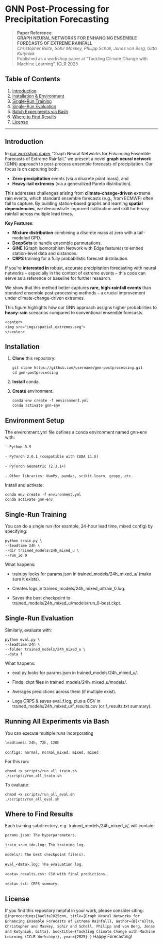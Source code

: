 # GNN Post-Processing for Precipitation Forecasting

> **Paper Reference**:  
> **GRAPH NEURAL NETWORKS FOR ENHANCING ENSEMBLE FORECASTS OF EXTREME RAINFALL**  
> *Christopher Bülte, Sohir Maskey, Philipp Scholl, Jonas von Berg, Gitta Kutyniok*  
> Published as a workshop paper at “Tackling Climate Change with Machine Learning”, ICLR 2025

## Table of Contents

1. [Introduction](#introduction)
2. [Installation & Environment](#installation--environment)
3. [Single-Run Training](#single-run-training)
4. [Single-Run Evaluation](#single-run-evaluation)
5. [Batch Experiments via Bash](#batch-experiments-via-bash)
6. [Where to Find Results](#where-to-find-results)
7. [License](#license)

---

## Introduction

In [our workshop paper](#references) “Graph Neural Networks for Enhancing Ensemble Forecasts of Extreme Rainfall,” we present a novel **graph neural network** (GNN) approach to post-process ensemble forecasts of precipitation. Our focus is on capturing both:

- **Zero-precipitation** events (via a discrete point mass), and  
- **Heavy-tail extremes** (via a generalized Pareto distribution).  

This addresses challenges arising from **climate-change-driven** extreme rain events, which standard ensemble forecasts (e.g., from ECMWF) often fail to capture. By building station-based graphs and learning **spatial dependencies**, we demonstrate improved calibration and skill for heavy rainfall across multiple lead times.

**Key Features**:

- **Mixture distribution** combining a discrete mass at zero with a tail-modeled GPD.  
- **DeepSets** to handle ensemble permutations.  
- **GINE** (Graph Isomorphism Network with Edge features) to embed station-level data and distances.  
- **CRPS** training for a fully probabilistic forecast distribution.

If you're **interested in** robust, accurate precipitation forecasting with neural networks – especially in the context of extreme events – this code can serve as a reference or baseline for further research.

We show that this method better captures **rare, high-rainfall events** than standard ensemble post-processing methods – a crucial improvement under climate-change-driven extremes.

This figure highlights how our GNN approach assigns higher probabilities to **heavy-rain** scenarios compared to conventional ensemble forecasts.

    <center>
    <img src="imgs/spatial_extremes.svg">
    </center>


## Installation

1. **Clone** this repository:
   ```
   git clone https://github.com/username/gnn-postprocessing.git
   cd gnn-postprocessing
   ```
2. **Install** conda.

3. **Create** environment.
   ```
   conda env create -f environment.yml
   conda activate gnn-env
   ```
   
## Environment Setup

The environment.yml file defines a conda environment named gnn-env with:

    - Python 3.9

    - PyTorch 2.0.1 (compatible with CUDA 11.8)

    - PyTorch Geometric (2.3.1+)

    - Other libraries: NumPy, pandas, scikit-learn, geopy, etc.

Install and activate:
   ```
   conda env create -f environment.yml
   conda activate gnn-env
   ```
    

## Single-Run Training

You can do a single run (for example, 24-hour lead time, mixed config) by specifying:
    
    
    python train.py \
    --leadtime 24h \
    --dir trained_models/24h_mixed_u \
    --run_id 0
    
    
What happens:

- train.py looks for params.json in trained_models/24h_mixed_u/ (make sure it exists).

- Creates logs in trained_models/24h_mixed_u/train_0.log.

- Saves the best checkpoint to trained_models/24h_mixed_u/models/run_0-best.ckpt.

## Single-Run Evaluation

Similarly, evaluate with:
    
    python eval.py \
    --leadtime 24h \
    --folder trained_models/24h_mixed_u \
    --data f
    
What happens:

- eval.py looks for params.json in trained_models/24h_mixed_u/.

- Finds .ckpt files in trained_models/24h_mixed_u/models/.

- Averages predictions across them (if multiple exist).
  
- Logs CRPS & saves eval_f.log, plus a CSV in trained_models/24h_mixed_u/f_results.csv (or f_results.txt summary).

## Running All Experiments via Bash

You can execute multiple runs incorporating

    leadtimes: 24h, 72h, 120h

    configs: normal, normal_mixed, mixed, mixed

For this run:
   ```
   chmod +x scripts/run_all_train.sh
   ./scripts/run_all_train.sh
   ```

To evaluate:
   ```
   chmod +x scripts/run_all_eval.sh
   ./scripts/run_all_eval.sh
   ```

   
## Where to Find Results

Each training subdirectory, e.g. trained_models/24h_mixed_u/, will contain:

    params.json: The hyperparameters.

    train_<run_id>.log: The training log.

    models/: The best checkpoint file(s).

    eval_<data>.log: The evaluation log.

    <data>_results.csv: CSV with final predictions.

    <data>.txt: CRPS summary.

## License

If you find this repository helpful in your work, please consider citing:
    ```
    @inproceedings{buelte2025gnn,
    title={Graph Neural Networks for Enhancing Ensemble Forecasts of Extreme Rainfall},
    author={B{\"u}lte, Christopher and Maskey, Sohir and Scholl, Philipp and von Berg, Jonas and Kutyniok, Gitta},
    booktitle={Tackling Climate Change with Machine Learning (ICLR Workshop)},
    year={2025}
    }
    ```
Happy Forecasting!
